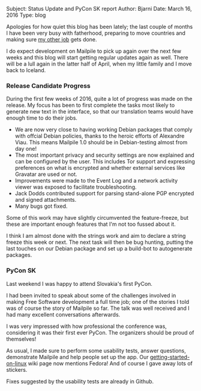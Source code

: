 Subject: Status Update and PyCon SK report
Author: Bjarni
Date: March 16, 2016
Type: blog

Apologies for how quiet this blog has been lately; the last couple of
months I have been very busy with fatherhood, preparing to move countries
and making sure [my other job](https://pagekite.net/) gets done.

I do expect development on Mailpile to pick up again over the next few
weeks and this blog will start getting regular updates again as well.
There will be a lull again in the latter half of April, when my little
family and I move back to Iceland.


### Release Candidate Progress

During the first few weeks of 2016, quite a lot of progress was made on
the release. My focus has been to first complete the tasks most likely
to generate new text in the interface, so that our translation teams
would have enough time to do their jobs.

<ul class="square">
<li>We are now very close to having working Debian packages that comply with
    offcial Debian policies, thanks to the heroic efforts of Alexandre Viau.
    This means Mailpile 1.0 should be in Debian-testing almost from day
    one!</li>
<li>The most important privacy and security settings are now explained and can
    be configured by the user. This includes Tor support and expressing
    preferences on what is encrypted and whether external services like
    Gravatar are used or not.</li>
<li>Improvements were made to the Event Log and a network activity viewer
    was exposed to facilitate troubleshooting.</li>
<li>Jack Dodds contributed support for parsing stand-alone PGP encrypted and
    signed attachments.</li>
<li>Many bugs got fixed.</li>
</ul>

Some of this work may have slightly circumvented the feature-freeze, but
these are important enough features that I'm not too fussed about it.

I think I am almost done with the strings work and aim to declare a
string freeze this week or next. The next task will then be bug hunting,
putting the last touches on our Debian package and set up a build-bot to
autogenerate packages.


### PyCon SK

Last weekend I was happy to attend Slovakia's first PyCon.

I had been invited to speak about some of the challenges involved in making
Free Software development a full time job; one of the stories I told was of
course the story of Mailpile so far. The talk was well received and I had many
excellent conversations afterwards.

I was very impressed with how professional the conference was, considering it
was their first ever PyCon. The organizers should be proud of themselves!

As usual, I made sure to perform some usability tests, answer questions,
demonstrate Mailpile and help people set up the app. Our
[getting-started-on-linux](https://github.com/mailpile/Mailpile/wiki/Getting-started-on-linux)
wiki page now mentions Fedora! And of course I gave away lots of stickers.

Fixes suggested by the usability tests are already in Github.
